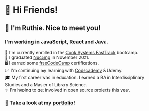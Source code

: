 # 🎉 Hi Friends! 

## 🌷 I'm Ruthie. Nice to meet you!

###  I'm working in JavaScript, React and Java. 

 🤩 I'm currently enrolled in the [Cook Systems FastTrack](https://www.allaboutfasttrack.com) bootcamp.  
 💖 I graduated [Nucamp](https://nucamp.co) in November 2021.  
 🖥️ I earned some [freeCodeCamp](https://freecodecamp.org/ruthiec) certifications.  
 📈 I'm continuing my learning with [Codecademy](https://www.codecademy.com/users/LilyRuthC/achievements) & Udemy.   
 🎓 My first career was in education. I earned a BA in Interdisciplinary Studies and a Master of Library Science.  
 ✨ I'm hoping to get involved in open source projects this year.   

### 🌟 Take a look at my [portfolio](https://ruthie.tech)! 
